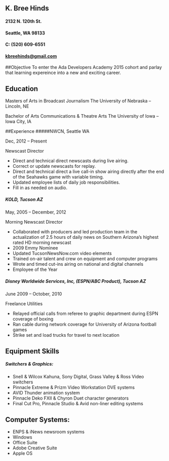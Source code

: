 ## K. Bree Hinds

#### 2132 N. 120th St.
#### Seattle, WA 98133
#### C: (520) 609-6551
#### kbreehinds@gmail.com

##Objective
To enter the Ada Developers Academy 2015 cohort and parlay that learning expereince into a new and exciting career.


## Education
Masters of Arts in Broadcast Journalism
The University of Nebraska – Lincoln, NE

Bachelor of Arts Communications & Theatre Arts
The University of Iowa – Iowa City, IA


##Experience
#####NWCN, Seattle WA

Dec, 2012 – Present

Newscast Director

 * Direct and technical direct newscasts during live airing.
 * Correct or update newscasts for replay.
 * Direct and technical direct a live call-in show airing directly after the end of the Seahawks game with variable timing.
 * Updated employee lists of daily job responsibilities.
 * Fill in as needed on audio.

##### KOLD, Tucson AZ

May, 2005 – December, 2012

Morning Newscast Director

 * Collaborated with producers and led production team in the actualization of 2.5 hours of daily news on Southern
   Arizona’s highest rated HD morning newscast
 * 2009 Emmy Nominee
 * Updated TucsonNewsNow.com video elements
 * Trained on-air talent and crew on equipment and computer programs
 * Wrote and timed cut-ins airing on national and digital channels
 * Employee of the Year

##### Disney Worldwide Services, Inc, (ESPN/ABC Product), Tucson AZ

June 2009 – October, 2010

Freelance Utilities

 * Relayed official calls from referee to graphic department during ESPN coverage of boxing
 * Ran cable during network coverage for University of Arizona football games
 * Strike set and load trucks for travel to next location


## Equipment Skills

##### Switchers & Graphics:
 * Snell & Wilcox Kahuna, Sony Digital, Grass Valley & Ross Video switchers
 * Pinnacle Extreme & Prizm Video Workstation DVE systems
 * AVID Thunder animation system
 * Pinnacle Deko FXII & Chyron Duet character generators
 * Final Cut Pro, Pinnacle Studio & Avid non-liner editing systems

## Computer Systems:
 * ENPS & iNews newsroom systems
 * Windows
 * Office Suite
 * Adobe Creative Suite
 * Apple OS
